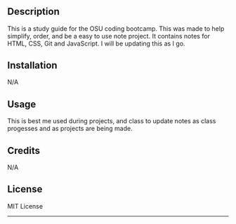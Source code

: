 # <Your-Project-Title>

## Description

This is a study guide for the OSU coding bootcamp. This was made to help simplify, order, and be a easy to use note project. It contains notes for HTML, CSS, Git and JavaScript. I will be updating this as I go.


## Installation

N/A

## Usage

This is best me used during projects, and class to update notes as class progesses and as projects are being made.

## Credits

N/A

## License

MIT License

---

